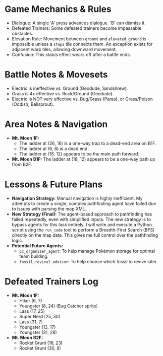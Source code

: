 # Game Mechanics & Rules
- Dialogue: A single 'A' press advances dialogue. 'B' can dismiss it.
- Defeated Trainers: Some defeated trainers become impassable obstacles.
- Elevation Rule: Movement between `ground` and `elevated_ground` is impossible unless a `steps` tile connects them. An exception exists for adjacent warp tiles, allowing downward movement.
- Confusion: This status effect wears off after a battle ends.

# Battle Notes & Movesets
- Electric is ineffective vs. Ground (Geodude, Sandshrew).
- Grass is 4x effective vs. Rock/Ground (Geodude).
- Electric is NOT very effective vs. Bug/Grass (Paras), or Grass/Poison (Oddish, Bellsprout).

# Area Notes & Navigation
- **Mt. Moon 1F:**
  - The ladder at (26, 16) is a one-way trap to a dead-end area on B1F.
  - The ladder at (6, 6) is a dead end.
  - The ladder at (18, 12) appears to be the main path forward.
- **Mt. Moon B1F:** The ladder at (18, 12) appears to be a one-way path up from B2F.

# Lessons & Future Plans
- **Navigation Strategy:** Manual navigation is highly inefficient. My attempts to create a single, complex pathfinding agent have failed due to issues with parsing the map XML.
- **New Strategy (Final):** The agent-based approach to pathfinding has failed repeatedly, even with simplified inputs. The new strategy is to bypass agents for this task entirely. I will write and execute a Python script using the `run_code` tool to perform a Breadth-First Search (BFS) directly on the map data. This gives me full control over the pathfinding logic.
- **Potential Future Agents:**
  - `pc_organizer_agent`: To help manage Pokémon storage for optimal team building.
  - `fossil_revival_advisor`: To help choose which fossil to revive later.

# Defeated Trainers Log
- **Mt. Moon 1F:**
  - Hiker (6, 7)
  - Youngster (8, 24) (Bug Catcher sprite)
  - Lass (17, 25)
  - Super Nerd (25, 30)
  - Lass (31, 7)
  - Youngster (13, 17)
  - Youngster (31, 28)
- **Mt. Moon B2F:**
  - Rocket Grunt (16, 23)
  - Rocket Grunt (30, 8)